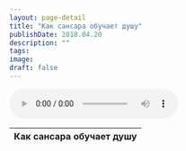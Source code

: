 ```yaml
---
layout: page-detail
title: "Как сансара обучает душу"
publishDate: 2018.04.20
description: ""
tags:
image:
draft: false
---
```


<audio title="2018.04.20 - Как сансара обучает душу.mp3" src="/upload/iblock/758/7587ce1dd6b538aaa5044ca9b15d1e1f.mp3" controls=""></audio>

| Как сансара обучает душу |
| ------------------------ |

  
